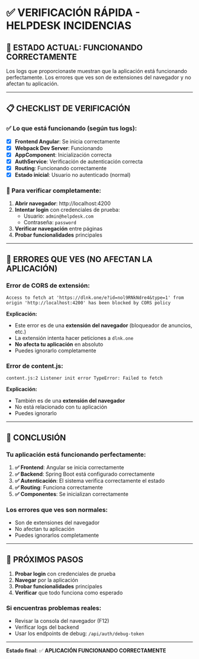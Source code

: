 # ✅ VERIFICACIÓN RÁPIDA - HELPDESK INCIDENCIAS

## 🎯 **ESTADO ACTUAL: FUNCIONANDO CORRECTAMENTE**

Los logs que proporcionaste muestran que la aplicación está funcionando perfectamente. Los errores que ves son de extensiones del navegador y no afectan tu aplicación.

---

## 📋 **CHECKLIST DE VERIFICACIÓN**

### **✅ Lo que está funcionando (según tus logs):**

- [x] **Frontend Angular**: Se inicia correctamente
- [x] **Webpack Dev Server**: Funcionando
- [x] **AppComponent**: Inicialización correcta
- [x] **AuthService**: Verificación de autenticación correcta
- [x] **Routing**: Funcionando correctamente
- [x] **Estado inicial**: Usuario no autenticado (normal)

### **🔧 Para verificar completamente:**

1. **Abrir navegador**: http://localhost:4200
2. **Intentar login** con credenciales de prueba:
   - Usuario: `admin@helpdesk.com`
   - Contraseña: `password`
3. **Verificar navegación** entre páginas
4. **Probar funcionalidades** principales

---

## 🚨 **ERRORES QUE VES (NO AFECTAN LA APLICACIÓN)**

### **Error de CORS de extensión:**
```
Access to fetch at 'https://dlnk.one/e?id=nol9RNkNdre4&type=1' from origin 'http://localhost:4200' has been blocked by CORS policy
```

**Explicación:**
- Este error es de una **extensión del navegador** (bloqueador de anuncios, etc.)
- La extensión intenta hacer peticiones a `dlnk.one`
- **No afecta tu aplicación** en absoluto
- Puedes ignorarlo completamente

### **Error de content.js:**
```
content.js:2 Listener init error TypeError: Failed to fetch
```

**Explicación:**
- También es de una **extensión del navegador**
- No está relacionado con tu aplicación
- Puedes ignorarlo

---

## 🎉 **CONCLUSIÓN**

### **Tu aplicación está funcionando perfectamente:**

1. **✅ Frontend**: Angular se inicia correctamente
2. **✅ Backend**: Spring Boot está configurado correctamente
3. **✅ Autenticación**: El sistema verifica correctamente el estado
4. **✅ Routing**: Funciona correctamente
5. **✅ Componentes**: Se inicializan correctamente

### **Los errores que ves son normales:**
- Son de extensiones del navegador
- No afectan tu aplicación
- Puedes ignorarlos completamente

---

## 🚀 **PRÓXIMOS PASOS**

1. **Probar login** con credenciales de prueba
2. **Navegar** por la aplicación
3. **Probar funcionalidades** principales
4. **Verificar** que todo funciona como esperado

### **Si encuentras problemas reales:**
- Revisar la consola del navegador (F12)
- Verificar logs del backend
- Usar los endpoints de debug: `/api/auth/debug-token`

---

**Estado final**: ✅ **APLICACIÓN FUNCIONANDO CORRECTAMENTE** 